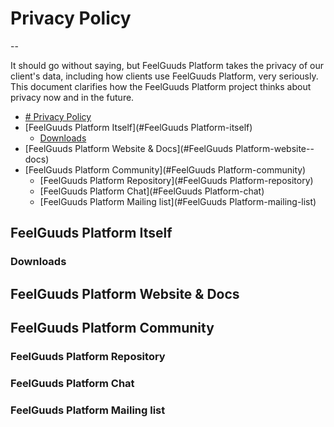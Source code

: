 # Privacy Policy
--

It should go without saying, but FeelGuuds Platform takes the privacy of our client's data,
including how clients use FeelGuuds Platform, very seriously.
This document clarifies how the FeelGuuds Platform project thinks about
privacy now and in the future.

<!-- MarkdownTOC autolink="true" style="ordered" indent="   " -->

- [# Privacy Policy](#h1-idprivacy-policy-2privacy-policyh1)
- [FeelGuuds Platform Itself](#FeelGuuds Platform-itself)
  - [Downloads](#downloads)
- [FeelGuuds Platform Website & Docs](#FeelGuuds Platform-website--docs)
- [FeelGuuds Platform Community](#FeelGuuds Platform-community)
  - [FeelGuuds Platform Repository](#FeelGuuds Platform-repository)
  - [FeelGuuds Platform Chat](#FeelGuuds Platform-chat)
  - [FeelGuuds Platform Mailing list](#FeelGuuds Platform-mailing-list)

<!-- /MarkdownTOC -->

## FeelGuuds Platform Itself

### Downloads

## FeelGuuds Platform Website & Docs

## FeelGuuds Platform Community

### FeelGuuds Platform Repository

### FeelGuuds Platform Chat

### FeelGuuds Platform Mailing list
